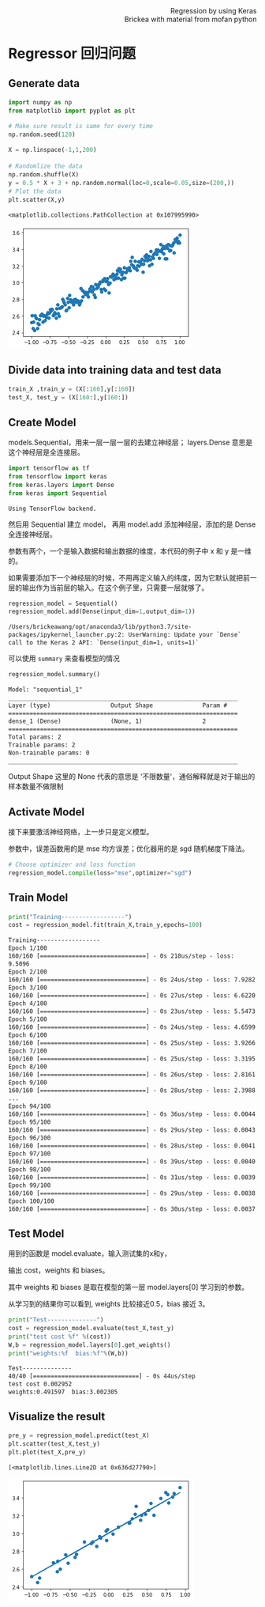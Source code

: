 <div style="text-align:right;">Regression by using Keras</div>
<div style="text-align:right;">Brickea with material from mofan python</div>

# Regressor 回归问题

## Generate data


```python
import numpy as np
from matplotlib import pyplot as plt
```


```python
# Make sure result is same for every time
np.random.seed(120)
```


```python
X = np.linspace(-1,1,200)

# Randomlize the data
np.random.shuffle(X)
y = 0.5 * X + 3 + np.random.normal(loc=0,scale=0.05,size=(200,))
# Plot the data
plt.scatter(X,y)
```




    <matplotlib.collections.PathCollection at 0x107995990>




![png](res/output_5_1.png)


## Divide data into training data and test data


```python
train_X ,train_y = (X[:160],y[:160])
test_X, test_y = (X[160:],y[160:])
```

## Create Model
models.Sequential，用来一层一层一层的去建立神经层； layers.Dense 意思是这个神经层是全连接层。


```python
import tensorflow as tf
from tensorflow import keras
from keras.layers import Dense
from keras import Sequential
```

    Using TensorFlow backend.


然后用 Sequential 建立 model， 再用 model.add 添加神经层，添加的是 Dense 全连接神经层。

参数有两个，一个是输入数据和输出数据的维度，本代码的例子中 x 和 y 是一维的。

如果需要添加下一个神经层的时候，不用再定义输入的纬度，因为它默认就把前一层的输出作为当前层的输入。在这个例子里，只需要一层就够了。


```python
regression_model = Sequential()
regression_model.add(Dense(input_dim=1,output_dim=1))
```

    /Users/brickeawang/opt/anaconda3/lib/python3.7/site-packages/ipykernel_launcher.py:2: UserWarning: Update your `Dense` call to the Keras 2 API: `Dense(input_dim=1, units=1)`
      


可以使用 ```summary``` 来查看模型的情况


```python
regression_model.summary()
```

    Model: "sequential_1"
    _________________________________________________________________
    Layer (type)                 Output Shape              Param #   
    =================================================================
    dense_1 (Dense)              (None, 1)                 2         
    =================================================================
    Total params: 2
    Trainable params: 2
    Non-trainable params: 0
    _________________________________________________________________


Output Shape 这里的 None 代表的意思是 '不限数量'，通俗解释就是对于输出的样本数量不做限制

## Activate Model

接下来要激活神经网络，上一步只是定义模型。

参数中，误差函数用的是 mse 均方误差；优化器用的是 sgd 随机梯度下降法。


```python
# Choose optimizer and loss function
regression_model.compile(loss="mse",optimizer="sgd")
```

## Train Model


```python
print("Training------------------")
cost = regression_model.fit(train_X,train_y,epochs=100)
```

    Training------------------
    Epoch 1/100
    160/160 [==============================] - 0s 218us/step - loss: 9.5096
    Epoch 2/100
    160/160 [==============================] - 0s 24us/step - loss: 7.9282
    Epoch 3/100
    160/160 [==============================] - 0s 27us/step - loss: 6.6220
    Epoch 4/100
    160/160 [==============================] - 0s 23us/step - loss: 5.5473
    Epoch 5/100
    160/160 [==============================] - 0s 24us/step - loss: 4.6599
    Epoch 6/100
    160/160 [==============================] - 0s 25us/step - loss: 3.9266
    Epoch 7/100
    160/160 [==============================] - 0s 25us/step - loss: 3.3195
    Epoch 8/100
    160/160 [==============================] - 0s 26us/step - loss: 2.8161
    Epoch 9/100
    160/160 [==============================] - 0s 28us/step - loss: 2.3988
    ...
    Epoch 94/100
    160/160 [==============================] - 0s 36us/step - loss: 0.0044
    Epoch 95/100
    160/160 [==============================] - 0s 29us/step - loss: 0.0043
    Epoch 96/100
    160/160 [==============================] - 0s 28us/step - loss: 0.0041
    Epoch 97/100
    160/160 [==============================] - 0s 39us/step - loss: 0.0040
    Epoch 98/100
    160/160 [==============================] - 0s 31us/step - loss: 0.0039
    Epoch 99/100
    160/160 [==============================] - 0s 29us/step - loss: 0.0038
    Epoch 100/100
    160/160 [==============================] - 0s 30us/step - loss: 0.0037


## Test Model

用到的函数是 model.evaluate，输入测试集的x和y， 

输出 cost，weights 和 biases。

其中 weights 和 biases 是取在模型的第一层 model.layers[0] 学习到的参数。

从学习到的结果你可以看到, weights 比较接近0.5，bias 接近 3。


```python
print("Test--------------")
cost = regression_model.evaluate(test_X,test_y)
print("test cost %f" %(cost))
W,b = regression_model.layers[0].get_weights()
print("weights:%f  bias:%f"%(W,b))
```

    Test--------------
    40/40 [==============================] - 0s 44us/step
    test cost 0.002952
    weights:0.491597  bias:3.002305


## Visualize the result


```python
pre_y = regression_model.predict(test_X)
plt.scatter(test_X,test_y)
plt.plot(test_X,pre_y)
```




    [<matplotlib.lines.Line2D at 0x636d27790>]




![png](res/output_22_1.png)

